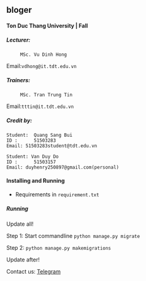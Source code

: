 ## bloger

#### Ton Duc Thang University | Fall

<Comming soon >
  
##### Lecturer:
  
```angular2html
     MSc. Vu Dinh Hong 
```

Email:```vdhong@it.tdt.edu.vn```
  
##### Trainers:

```angular2html
     MSc. Tran Trung Tin 
```

Email:```tttin@it.tdt.edu.vn```

##### Credit by: 
```angular2html
Student:  Quang Sang Bui
ID :      51503283
Email: 51503283student@tdt.edu.vn
```
```angular2html
Student: Van Duy Do
ID :      51503157
Email: duyhenry250897@gmail.com(personal)
```

#### Installing and Running

- Requirements in ```requirement.txt```

##### Running 
Update all!

Step 1:  Start commandline   ```python manage.py migrate``` 

Step 2: ```python manage.py makemigrations```

Update after!

Contact us: [Telegram](https://t.me/duyhenryer)
